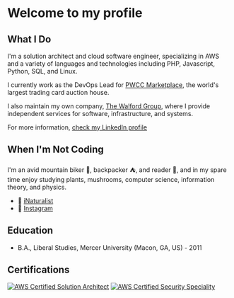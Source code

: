 # Welcome to my profile

## What I Do

I'm a solution architect and cloud software engineer, specializing in AWS and a variety of languages and technologies including PHP, Javascript, Python, SQL, and Linux.

I currently work as the DevOps Lead for [PWCC Marketplace](https://www.pwccmarketplace.com), the world's largest trading card auction house.

I also maintain my own company, [The Walford Group](https://www.thewalfordgroup.com), where I provide independent services for software, infrastructure, and systems.

For more information, [check my LinkedIn profile](https://www.linkedin.com/in/calvin-walford/)

## When I'm Not Coding

I'm an avid mountain biker 🚵, backpacker ⛺️, and reader 📖, and in my spare time enjoy studying plants, mushrooms, computer science, information theory, and physics.

- 🍃 [iNaturalist](https://www.inaturalist.org/people/5994872)
- 📸 [Instagram](https://www.instagram.com/a.biking.viking)

## Education

- B.A., Liberal Studies, Mercer University (Macon, GA, US) - 2011

## Certifications

[![AWS Certified Solution Architect](https://images.credly.com/size/100x100/images/0e284c3f-5164-4b21-8660-0d84737941bc/image.png)](https://www.credly.com/badges/2ef7aa17-8375-41b5-92eb-777615b23383/public_url)
[![AWS Certified Security Speciality](https://images.credly.com/size/100x1000/images/53acdae5-d69f-4dda-b650-d02ed7a50dd7/image.png)](https://www.credly.com/badges/96471626-a11d-4ec4-92e2-69d17e86aa52/public_url)